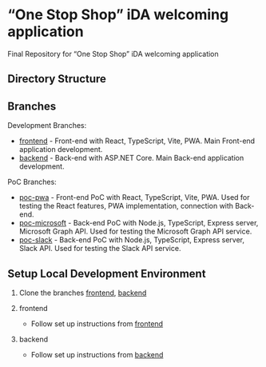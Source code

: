 # “One Stop Shop” iDA welcoming application

Final Repository for “One Stop Shop” iDA welcoming application

## Directory Structure



## Branches

Development Branches:

* [frontend](https://github.com/grzgm/one-stop-shop-ida/tree/frontend) - Front-end with React, TypeScript, Vite, PWA. Main Front-end application development.
* [backend](https://github.com/grzgm/one-stop-shop-ida/tree/backend) - Back-end with ASP.NET Core. Main Back-end application development.

PoC Branches:

* [poc-pwa](https://github.com/grzgm/one-stop-shop-ida/tree/poc-pwa) - Front-end PoC with React, TypeScript, Vite, PWA. Used for testing the React features, PWA implementation, connection with Back-end.
* [poc-microsoft](https://github.com/grzgm/one-stop-shop-ida/tree/poc-microsoft) - Back-end PoC with Node.js, TypeScript, Express server, Microsoft Graph API. Used for testing the Microsoft Graph API service.
* [poc-slack](https://github.com/grzgm/one-stop-shop-ida/tree/poc-slack) - Back-end PoC with Node.js, TypeScript, Express server, Slack API. Used for testing the Slack API service.

## Setup Local Development Environment

1. Clone the branches [frontend](https://github.com/grzgm/one-stop-shop-ida/tree/frontend), [backend](https://github.com/grzgm/one-stop-shop-ida/tree/backend)

2. frontend
    * Follow set up instructions from [frontend](https://github.com/grzgm/one-stop-shop-ida/tree/frontend)
  
3. backend
    * Follow set up instructions from [backend](https://github.com/grzgm/one-stop-shop-ida/tree/backend)
